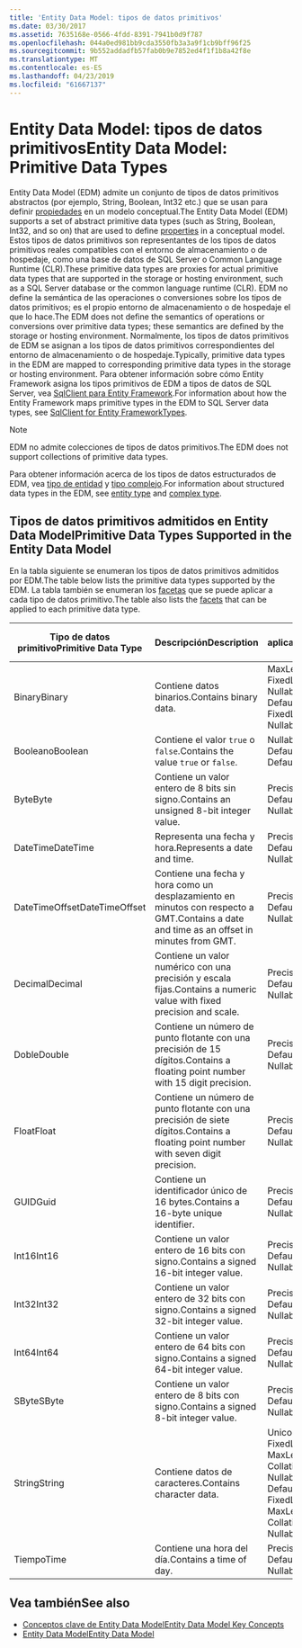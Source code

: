 ```yaml
---
title: 'Entity Data Model: tipos de datos primitivos'
ms.date: 03/30/2017
ms.assetid: 7635168e-0566-4fdd-8391-7941b0d9f787
ms.openlocfilehash: 044a0ed981bb9cda3550fb3a3a9f1cb9bff96f25
ms.sourcegitcommit: 9b552addadfb57fab0b9e7852ed4f1f1b8a42f8e
ms.translationtype: MT
ms.contentlocale: es-ES
ms.lasthandoff: 04/23/2019
ms.locfileid: "61667137"
---
```

# <a name="entity-data-model-primitive-data-types"></a><span data-ttu-id="d8ca3-102">Entity Data Model: tipos de datos primitivos</span><span class="sxs-lookup"><span data-stu-id="d8ca3-102">Entity Data Model: Primitive Data Types</span></span>
<span data-ttu-id="d8ca3-103">Entity Data Model (EDM) admite un conjunto de tipos de datos primitivos abstractos (por ejemplo, String, Boolean, Int32 etc.) que se usan para definir [propiedades](../../../../docs/framework/data/adonet/property.md) en un modelo conceptual.</span><span class="sxs-lookup"><span data-stu-id="d8ca3-103">The Entity Data Model (EDM) supports a set of abstract primitive data types (such as String, Boolean, Int32, and so on) that are used to define [properties](../../../../docs/framework/data/adonet/property.md) in a conceptual model.</span></span> <span data-ttu-id="d8ca3-104">Estos tipos de datos primitivos son representantes de los tipos de datos primitivos reales compatibles con el entorno de almacenamiento o de hospedaje, como una base de datos de SQL Server o Common Language Runtime (CLR).</span><span class="sxs-lookup"><span data-stu-id="d8ca3-104">These primitive data types are proxies for actual primitive data types that are supported in the storage or hosting environment, such as a SQL Server database or the common language runtime (CLR).</span></span> <span data-ttu-id="d8ca3-105">EDM no define la semántica de las operaciones o conversiones sobre los tipos de datos primitivos; es el propio entorno de almacenamiento o de hospedaje el que lo hace.</span><span class="sxs-lookup"><span data-stu-id="d8ca3-105">The EDM does not define the semantics of operations or conversions over primitive data types; these semantics are defined by the storage or hosting environment.</span></span> <span data-ttu-id="d8ca3-106">Normalmente, los tipos de datos primitivos de EDM se asignan a los tipos de datos primitivos correspondientes del entorno de almacenamiento o de hospedaje.</span><span class="sxs-lookup"><span data-stu-id="d8ca3-106">Typically, primitive data types in the EDM are mapped to corresponding primitive data types in the storage or hosting environment.</span></span> <span data-ttu-id="d8ca3-107">Para obtener información sobre cómo Entity Framework asigna los tipos primitivos de EDM a tipos de datos de SQL Server, vea [SqlClient para Entity Framework](../../../../docs/framework/data/adonet/ef/sqlclient-for-ef-types.md).</span><span class="sxs-lookup"><span data-stu-id="d8ca3-107">For information about how the Entity Framework maps primitive types in the EDM to SQL Server data types, see [SqlClient for Entity FrameworkTypes](../../../../docs/framework/data/adonet/ef/sqlclient-for-ef-types.md).</span></span>  
  
> [!NOTE]
>  <span data-ttu-id="d8ca3-108">EDM no admite colecciones de tipos de datos primitivos.</span><span class="sxs-lookup"><span data-stu-id="d8ca3-108">The EDM does not support collections of primitive data types.</span></span>  
  
 <span data-ttu-id="d8ca3-109">Para obtener información acerca de los tipos de datos estructurados de EDM, vea [tipo de entidad](../../../../docs/framework/data/adonet/entity-type.md) y [tipo complejo](../../../../docs/framework/data/adonet/complex-type.md).</span><span class="sxs-lookup"><span data-stu-id="d8ca3-109">For information about structured data types in the EDM, see [entity type](../../../../docs/framework/data/adonet/entity-type.md) and [complex type](../../../../docs/framework/data/adonet/complex-type.md).</span></span>  
  
## <a name="primitive-data-types-supported-in-the-entity-data-model"></a><span data-ttu-id="d8ca3-110">Tipos de datos primitivos admitidos en Entity Data Model</span><span class="sxs-lookup"><span data-stu-id="d8ca3-110">Primitive Data Types Supported in the Entity Data Model</span></span>  
 <span data-ttu-id="d8ca3-111">En la tabla siguiente se enumeran los tipos de datos primitivos admitidos por EDM.</span><span class="sxs-lookup"><span data-stu-id="d8ca3-111">The table below lists the primitive data types supported by the EDM.</span></span> <span data-ttu-id="d8ca3-112">La tabla también se enumeran los [facetas](../../../../docs/framework/data/adonet/facet.md) que se puede aplicar a cada tipo de datos primitivo.</span><span class="sxs-lookup"><span data-stu-id="d8ca3-112">The table also lists the [facets](../../../../docs/framework/data/adonet/facet.md) that can be applied to each primitive data type.</span></span>  
  
|<span data-ttu-id="d8ca3-113">Tipo de datos primitivo</span><span class="sxs-lookup"><span data-stu-id="d8ca3-113">Primitive Data Type</span></span>|<span data-ttu-id="d8ca3-114">Descripción</span><span class="sxs-lookup"><span data-stu-id="d8ca3-114">Description</span></span>|<span data-ttu-id="d8ca3-115">Facetas aplicables</span><span class="sxs-lookup"><span data-stu-id="d8ca3-115">Applicable Facets</span></span>|  
|-------------------------|-----------------|-----------------------|  
|<span data-ttu-id="d8ca3-116">Binary</span><span class="sxs-lookup"><span data-stu-id="d8ca3-116">Binary</span></span>|<span data-ttu-id="d8ca3-117">Contiene datos binarios.</span><span class="sxs-lookup"><span data-stu-id="d8ca3-117">Contains binary data.</span></span>|<span data-ttu-id="d8ca3-118">MaxLength, FixedLength, Nullable, Default</span><span class="sxs-lookup"><span data-stu-id="d8ca3-118">MaxLength, FixedLength, Nullable, Default</span></span>|  
|<span data-ttu-id="d8ca3-119">Booleano</span><span class="sxs-lookup"><span data-stu-id="d8ca3-119">Boolean</span></span>|<span data-ttu-id="d8ca3-120">Contiene el valor `true` o `false`.</span><span class="sxs-lookup"><span data-stu-id="d8ca3-120">Contains the value `true` or `false`.</span></span>|<span data-ttu-id="d8ca3-121">Nullable, Default</span><span class="sxs-lookup"><span data-stu-id="d8ca3-121">Nullable, Default</span></span>|  
|<span data-ttu-id="d8ca3-122">Byte</span><span class="sxs-lookup"><span data-stu-id="d8ca3-122">Byte</span></span>|<span data-ttu-id="d8ca3-123">Contiene un valor entero de 8 bits sin signo.</span><span class="sxs-lookup"><span data-stu-id="d8ca3-123">Contains an unsigned 8-bit integer value.</span></span>|<span data-ttu-id="d8ca3-124">Precision, Nullable, Default</span><span class="sxs-lookup"><span data-stu-id="d8ca3-124">Precision, Nullable, Default</span></span>|  
|<span data-ttu-id="d8ca3-125">DateTime</span><span class="sxs-lookup"><span data-stu-id="d8ca3-125">DateTime</span></span>|<span data-ttu-id="d8ca3-126">Representa una fecha y hora.</span><span class="sxs-lookup"><span data-stu-id="d8ca3-126">Represents a date and time.</span></span>|<span data-ttu-id="d8ca3-127">Precision, Nullable, Default</span><span class="sxs-lookup"><span data-stu-id="d8ca3-127">Precision, Nullable, Default</span></span>|  
|<span data-ttu-id="d8ca3-128">DateTimeOffset</span><span class="sxs-lookup"><span data-stu-id="d8ca3-128">DateTimeOffset</span></span>|<span data-ttu-id="d8ca3-129">Contiene una fecha y hora como un desplazamiento en minutos con respecto a GMT.</span><span class="sxs-lookup"><span data-stu-id="d8ca3-129">Contains a date and time as an offset in minutes from GMT.</span></span>|<span data-ttu-id="d8ca3-130">Precision, Nullable, Default</span><span class="sxs-lookup"><span data-stu-id="d8ca3-130">Precision, Nullable, Default</span></span>|  
|<span data-ttu-id="d8ca3-131">Decimal</span><span class="sxs-lookup"><span data-stu-id="d8ca3-131">Decimal</span></span>|<span data-ttu-id="d8ca3-132">Contiene un valor numérico con una precisión y escala fijas.</span><span class="sxs-lookup"><span data-stu-id="d8ca3-132">Contains a numeric value with fixed precision and scale.</span></span>|<span data-ttu-id="d8ca3-133">Precision, Nullable, Default</span><span class="sxs-lookup"><span data-stu-id="d8ca3-133">Precision, Nullable, Default</span></span>|  
|<span data-ttu-id="d8ca3-134">Doble</span><span class="sxs-lookup"><span data-stu-id="d8ca3-134">Double</span></span>|<span data-ttu-id="d8ca3-135">Contiene un número de punto flotante con una precisión de 15 dígitos.</span><span class="sxs-lookup"><span data-stu-id="d8ca3-135">Contains a floating point number with 15 digit precision.</span></span>|<span data-ttu-id="d8ca3-136">Precision, Nullable, Default</span><span class="sxs-lookup"><span data-stu-id="d8ca3-136">Precision, Nullable, Default</span></span>|  
|<span data-ttu-id="d8ca3-137">Float</span><span class="sxs-lookup"><span data-stu-id="d8ca3-137">Float</span></span>|<span data-ttu-id="d8ca3-138">Contiene un número de punto flotante con una precisión de siete dígitos.</span><span class="sxs-lookup"><span data-stu-id="d8ca3-138">Contains a floating point number with seven digit precision.</span></span>|<span data-ttu-id="d8ca3-139">Precision, Nullable, Default</span><span class="sxs-lookup"><span data-stu-id="d8ca3-139">Precision, Nullable, Default</span></span>|  
|<span data-ttu-id="d8ca3-140">GUID</span><span class="sxs-lookup"><span data-stu-id="d8ca3-140">Guid</span></span>|<span data-ttu-id="d8ca3-141">Contiene un identificador único de 16 bytes.</span><span class="sxs-lookup"><span data-stu-id="d8ca3-141">Contains a 16-byte unique identifier.</span></span>|<span data-ttu-id="d8ca3-142">Precision, Nullable, Default</span><span class="sxs-lookup"><span data-stu-id="d8ca3-142">Precision, Nullable, Default</span></span>|  
|<span data-ttu-id="d8ca3-143">Int16</span><span class="sxs-lookup"><span data-stu-id="d8ca3-143">Int16</span></span>|<span data-ttu-id="d8ca3-144">Contiene un valor entero de 16 bits con signo.</span><span class="sxs-lookup"><span data-stu-id="d8ca3-144">Contains a signed 16-bit integer value.</span></span>|<span data-ttu-id="d8ca3-145">Precision, Nullable, Default</span><span class="sxs-lookup"><span data-stu-id="d8ca3-145">Precision, Nullable, Default</span></span>|  
|<span data-ttu-id="d8ca3-146">Int32</span><span class="sxs-lookup"><span data-stu-id="d8ca3-146">Int32</span></span>|<span data-ttu-id="d8ca3-147">Contiene un valor entero de 32 bits con signo.</span><span class="sxs-lookup"><span data-stu-id="d8ca3-147">Contains a signed 32-bit integer value.</span></span>|<span data-ttu-id="d8ca3-148">Precision, Nullable, Default</span><span class="sxs-lookup"><span data-stu-id="d8ca3-148">Precision, Nullable, Default</span></span>|  
|<span data-ttu-id="d8ca3-149">Int64</span><span class="sxs-lookup"><span data-stu-id="d8ca3-149">Int64</span></span>|<span data-ttu-id="d8ca3-150">Contiene un valor entero de 64 bits con signo.</span><span class="sxs-lookup"><span data-stu-id="d8ca3-150">Contains a signed 64-bit integer value.</span></span>|<span data-ttu-id="d8ca3-151">Precision, Nullable, Default</span><span class="sxs-lookup"><span data-stu-id="d8ca3-151">Precision, Nullable, Default</span></span>|  
|<span data-ttu-id="d8ca3-152">SByte</span><span class="sxs-lookup"><span data-stu-id="d8ca3-152">SByte</span></span>|<span data-ttu-id="d8ca3-153">Contiene un valor entero de 8 bits con signo.</span><span class="sxs-lookup"><span data-stu-id="d8ca3-153">Contains a signed 8-bit integer value.</span></span>|<span data-ttu-id="d8ca3-154">Precision, Nullable, Default</span><span class="sxs-lookup"><span data-stu-id="d8ca3-154">Precision, Nullable, Default</span></span>|  
|<span data-ttu-id="d8ca3-155">String</span><span class="sxs-lookup"><span data-stu-id="d8ca3-155">String</span></span>|<span data-ttu-id="d8ca3-156">Contiene datos de caracteres.</span><span class="sxs-lookup"><span data-stu-id="d8ca3-156">Contains character data.</span></span>|<span data-ttu-id="d8ca3-157">Unicode, FixedLength, MaxLength, Collation, Precision, Nullable, Default</span><span class="sxs-lookup"><span data-stu-id="d8ca3-157">Unicode, FixedLength, MaxLength, Collation, Precision, Nullable, Default</span></span>|  
|<span data-ttu-id="d8ca3-158">Tiempo</span><span class="sxs-lookup"><span data-stu-id="d8ca3-158">Time</span></span>|<span data-ttu-id="d8ca3-159">Contiene una hora del día.</span><span class="sxs-lookup"><span data-stu-id="d8ca3-159">Contains a time of day.</span></span>|<span data-ttu-id="d8ca3-160">Precision, Nullable, Default</span><span class="sxs-lookup"><span data-stu-id="d8ca3-160">Precision, Nullable, Default</span></span>|  
  
## <a name="see-also"></a><span data-ttu-id="d8ca3-161">Vea también</span><span class="sxs-lookup"><span data-stu-id="d8ca3-161">See also</span></span>

- [<span data-ttu-id="d8ca3-162">Conceptos clave de Entity Data Model</span><span class="sxs-lookup"><span data-stu-id="d8ca3-162">Entity Data Model Key Concepts</span></span>](../../../../docs/framework/data/adonet/entity-data-model-key-concepts.md)
- [<span data-ttu-id="d8ca3-163">Entity Data Model</span><span class="sxs-lookup"><span data-stu-id="d8ca3-163">Entity Data Model</span></span>](../../../../docs/framework/data/adonet/entity-data-model.md)
